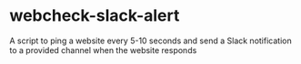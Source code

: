 # webcheck-slack-alert
A script to ping a website every 5-10 seconds and send a Slack notification to a provided channel when the website responds
